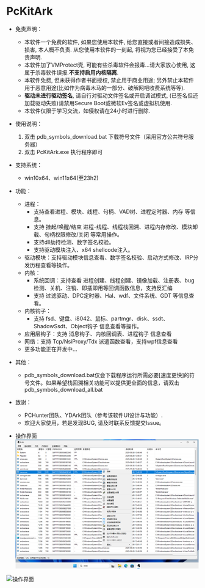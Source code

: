 # PcKitArk

- 免责声明：
  - 本软件一个免费的软件, 如果您使用本软件, 给您直接或者间接造成损失、损害, 本人概不负责. 从您使用本软件的一刻起, 将视为您已经接受了本免责声明.
  - 本软件加了VMProtect壳, 可能有些杀毒软件会报毒...请大家放心使用, 这属于杀毒软件误报.**不支持启用内核隔离**.
  - 本软件免费, 但未获得作者书面授权, 禁止用于商业用途; 另外禁止本软件用于恶意用途(比如作为病毒木马的一部分、破解网吧收费系统等等).
  - **驱动未进行驱动签名**, 请自行对驱动文件签名或开启调试模式, (已签名但还加载驱动失败)请禁用Secure Boot或微软Ev签名或虚拟机使用.
  - 本软件仅限于学习交流，如侵权请在24小时进行删除.

- 使用说明：
  1. 双击 pdb_symbols_download.bat 下载符号文件（采用官方公共符号服务器）
  2. 双击 PcKitArk.exe 执行程序即可

- 支持系统：
  - win10x64、win11x64(至23h2)

- 功能：
  - 进程：
    - 支持查看进程、模块、线程、句柄、VAD树、进程定时器、内存 等信息。
    - 支持 挂起/唤醒/结束 进程-线程、线程栈回溯、进程内存修改、模块卸载、句柄权限修改/关闭 等常用操作。
    - 支持dll劫持检测、数字签名校验。
    - 支持驱动模块注入、x64 shellcode注入。
  - 驱动模块：支持驱动模块信息查看、数字签名校验、启动方式修改、IRP分发历程查看等操作。
  - 内核：
    - 系统回调：支持查看 进程创建、线程创建、镜像加载、注册表、bug检测、关机、注销、即插即用等回调函数信息，支持反汇编
    - 支持 过滤驱动、DPC定时器、Hal、wdf、文件系统、GDT 等信息查看。
  - 内核钩子：
    - 支持 fsd、键盘、i8042、鼠标、partmgr、disk、ssdt、ShadowSsdt、Object钩子 信息查看等操作。
  - 应用层钩子：支持 消息钩子、内核回调表、进程钩子 信息查看
  - 网络：支持 Tcp/NsiProxy/Tdx 派遣函数查看，支持wpf信息查看
  - 更多功能正在开发中...

- 其他：
  - pdb_symbols_download.bat仅会下载程序运行所需必要\[速度更快\]的符号文件。如果希望栈回溯相关功能可以提供更全面的信息，请双击pdb_symbols_download_all.bat

- 致谢：
  - PCHunter团队、YDArk团队（参考该软件UI设计与功能）.
  - 欢迎大家使用，若是发现BUG, 请及时联系反馈提交Issue。

- 操作界面
![操作界面](screenshots/1.%20主界面.png)

![操作界面](screenshots/1.%20驱动模块.png)







